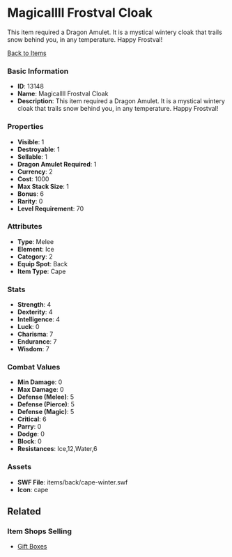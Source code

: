 # Magicallll Frostval Cloak

This item required a Dragon Amulet. It is a mystical wintery cloak that trails snow behind you, in any temperature. Happy Frostval!

[Back to Items](../items.md)

### Basic Information

- **ID**: 13148
- **Name**: Magicallll Frostval Cloak
- **Description**: This item required a Dragon Amulet. It is a mystical wintery cloak that trails snow behind you, in any temperature. Happy Frostval!

### Properties

- **Visible**: 1
- **Destroyable**: 1
- **Sellable**: 1
- **Dragon Amulet Required**: 1
- **Currency**: 2
- **Cost**: 1000
- **Max Stack Size**: 1
- **Bonus**: 6
- **Rarity**: 0
- **Level Requirement**: 70

### Attributes

- **Type**: Melee
- **Element**: Ice
- **Category**: 2
- **Equip Spot**: Back
- **Item Type**: Cape

### Stats

- **Strength**: 4
- **Dexterity**: 4
- **Intelligence**: 4
- **Luck**: 0
- **Charisma**: 7
- **Endurance**: 7
- **Wisdom**: 7

### Combat Values

- **Min Damage**: 0
- **Max Damage**: 0
- **Defense (Melee)**: 5
- **Defense (Pierce)**: 5
- **Defense (Magic)**: 5
- **Critical**: 6
- **Parry**: 0
- **Dodge**: 0
- **Block**: 0
- **Resistances**: Ice,12,Water,6

### Assets

- **SWF File**: items/back/cape-winter.swf
- **Icon**: cape

## Related

### Item Shops Selling

- [Gift Boxes](../item-shops/58-gift-boxes.md)

